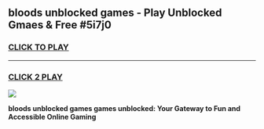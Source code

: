 
## bloods unblocked games - Play Unblocked Gmaes & Free #5i7j0
<h3>
<a href="https://premium.freeplayer.one?title=bloods_unblocked_games&ref=03M">CLICK TO PLAY</a></h3>
<hr>

<h3>
<a href="https://premium.freeplayer.one?title=bloods_unblocked_games&ref=03M">CLICK 2 PLAY</a>
  
</h3>

<a href="https://premium.freeplayer.one?title=bloods_unblocked_games&ref=03M"><img src="https://clearcache.store/games.png"></a>


**bloods unblocked games games unblocked: Your Gateway to Fun and Accessible Online Gaming**
